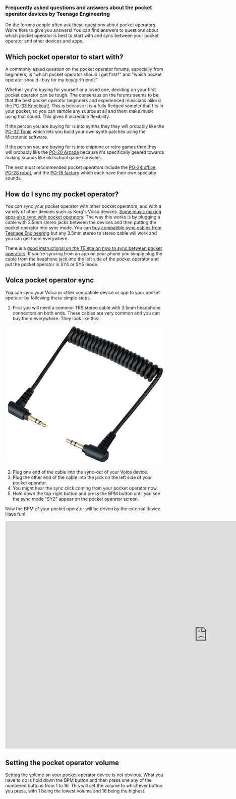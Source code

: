 ### Frequently asked questions and answers about the pocket operator devices by Teenage Engineering

On the forums people often ask these questions about pocket operators. We're here to give you answers! You can find answers to questions about which pocket operator is best to start with and sync between your pocket operator and other devices and apps.

## Which pocket operator to start with?

A commonly asked question on the pocket operator forums, especially from beginners, is "which pocket operator should I get first?" and "which pocket operator should I buy for my boy/girlfriend?"

Whether you're buying for yourself or a loved one, deciding on your first pocket operator can be tough. The consensus on the forums seems to be that the best pocket operator beginners and experienced musicians alike is the [PO-33 Knockout!](https://teenage.engineering/store/po-33). This is because it is a fully fledged sampler that fits in your pocket, so you can sample any source at all and them make music using that sound. This gives it incredible flexibility.

If the person you are buying for is into synths they they will probably like the [PO-32 Tonic](https://teenage.engineering/store/po-32/) which lets you build your own synth patches using the Microtonic software.

If the person you are buying for is into chiptune or retro games then they will probably like the [PO-20 Arcade](https://teenage.engineering/store/po-20) because it's specifically geared towards making sounds like old school game consoles.

The next most recommended pocket operators include the [PO-24 office](https://teenage.engineering/store/po-24/), [PO-28 robot](https://teenage.engineering/store/po-28/), and the [PO-16 factory](https://teenage.engineering/store/po-16/) which each have their own specialty sounds.

## How do I sync my pocket operator?

You can sync your pocket operator with other pocket operators, and with a variety of other devices such as Korg's Volca devices. [Some music making apps also sync with pocket operators](/pocket-operator-apps.html). The way this works is by plugging a cable with 3.5mm stereo jacks between the devices and then putting the pocket operator into sync mode. You can [buy compatible sync cables from Teenage Engineering](https://teenage.engineering/store/audio-cable-kit-150mm-x3/) but any 3.5mm stereo to stereo cable will work and you can get them everywhere.

There is a [good instructional on the TE site on how to sync between pocket operators](https://support.teenage.engineering/hc/en-us/articles/360001346214-how-do-i-synchronize-my-pocket-operator-). If you're syncing from an app on your phone you simply plug the cable from the heaphone jack into the left side of the pocket operator and put the pocket operator in SY4 or SY5 mode.

## Volca pocket operator sync

You can sync your Volca or other compatible device or app to your pocket operator by following these simple steps.

 1. First you will need a common TRS stereo cable with 3.5mm headphone connectors on both ends. These cables are very common and you can buy them everywhere. They look like this:

![3.5mm TRS stereo male to male cable](img/content/stereo-cable.png)

 2. Plug one end of the cable into the sync-out of your Volca device.
 3. Plug the other end of the cable into the jack on the left side of your pocket operator.
 4. You might hear the sync click coming from your pocket operator now.
 5. Hold down the top-right button and press the BPM button until you see the sync mode "SY2" appear on the pocket operator screen.

Now the BPM of your pocket operator will be driven by the external device. Have fun!

<div class="video-container"><iframe width="1280" height="720" src="https://www.youtube.com/embed/Wunz6TUoVuU" frameborder="0" allow="accelerometer; autoplay; clipboard-write; encrypted-media; gyroscope; picture-in-picture" allowfullscreen></iframe></div>

## Setting the pocket operator volume

Setting the volume on your pocket operator device is not obvious. What you have to do is hold down the BPM button and then press one any of the numbered buttons from 1 to 16. This will set the volume to whichever button you press, with 1 being the lowest volume and 16 being the highest.
